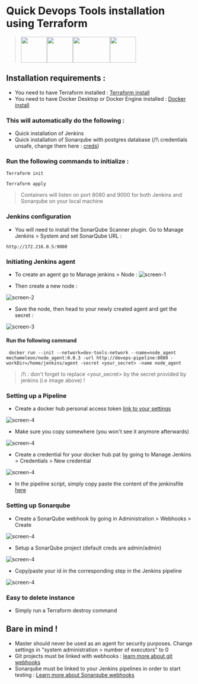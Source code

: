 # Quick Devops Tools installation using Terraform

><img src="./assets/svg/assets.svg" width="70" height="70"><img src="./assets/svg/jenkins.svg" width="70" height="70"><img src="./assets/svg/sonarqube-svgrepo-com.svg" width="100" height="70"><img src="./assets/svg/terralogo.svg" width="70" height="70">

## Installation requirements :

- You need to have Terraform installed : [Terraform install](https://developer.hashicorp.com/terraform/tutorials/docker-get-started/install-cli)
- You need to have Docker Desktop or Docker Engine installed : [Docker install](https://docs.docker.com/engine/install/)

### This will automatically do the following :

- Quick installation of Jenkins
- Quick installation of Sonarqube with postgres database (/!\ credentials unsafe, change them here : [creds](./modules/variables.tf))

### Run the following commands to initialize :
```
Terraform init
```
```
Terraform apply
```

> Containers will listen on port 8080 and 9000 for both Jenkins and Sonarqube on your local machine

### Jenkins configuration

- You will need to install the SonarQube Scanner plugin. Go to Manage Jenkins > System and set SonarQube URL :

```
http://172.216.0.5:9000

```

### Initiating Jenkins agent

- To create an agent go to Manage jenkins > Node :
![screen-1](./assets/img/screen-4.png)

- Then create a new node :

![screen-2](./assets/img/screen-1.png)

- Save the node, then head to your newly created agent and get the secret :

![screen-3](./assets/img/screen-3.png)

#### Run the following command

```
 docker run --init --network=dev-tools-network --name=node_agent mechameleon/node_agent:0.0.3 -url http://devops-pipeline:8080 -workDir=/home/jenkins/agent -secret <your_secret> -name node_agent
```
> /!\ : don't forget to replace <your_secret> by the secret provided by jenkins (i.e image above) !

### Setting up a Pipeline

- Create a docker hub personal access token [link to your settings](https://hub.docker.com/settings/general)

![screen-4](./assets/img/access_token_docker.jpg)

- Make sure you copy somewhere (you won't see it anymore afterwards)

![screen-4](./assets/img/access_token_docker_2.jpg)

- Create a credential for your docker hub pat by going to Manage Jenkins > Credentials > New credential

![screen-4](./assets/img/creds_jenkins.png)

- In the pipeline script, simply copy paste the content of the jenkinsfile [here](https://github.com/Manianise/spiritsPresentation)

### Setting up Sonarqube

- Create a SonarQube webhook by going in Administration > Webhooks > Create

![screen-4](./assets/img/sonar-wh.png)

- Setup a SonarQube project (default creds are admin/admin)

![screen-4](./assets/img/sonar-screen1.png)

- Copy/paste your id in the corresponding step in the Jenkins pipeline

![screen-4](./assets/img/sonar-s2.jpg)

### Easy to delete instance

- Simply run a Terraform destroy command

## Bare in mind !

- Master should never be used as an agent for security purposes. Change settings in "system administration > number of executors" to 0
- Git projects must be linked with webhooks : [learn more about git webhooks](https://docs.github.com/en/webhooks/using-webhooks/creating-webhooks)
- Sonarqube must be linked to your Jenkins pipelines in order to start testing : [Learn more about Sonarqube webhooks](https://docs.sonarsource.com/sonarqube/latest/project-administration/webhooks/)